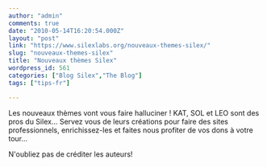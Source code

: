 ```yaml
---
author: "admin"
comments: true
date: "2010-05-14T16:20:54.000Z"
layout: "post"
link: "https://www.silexlabs.org/nouveaux-themes-silex/"
slug: "nouveaux-themes-silex"
title: "Nouveaux thèmes Silex"
wordpress_id: 561
categories: ["Blog Silex","The Blog"]
tags: ["tips-fr"]

---
```

Les nouveaux thèmes vont vous faire halluciner ! KAT, SOL et LEO sont des pros du Silex... Servez vous de leurs créations pour faire des sites professionnels, enrichissez-les et faites nous profiter de vos dons à votre tour...

N'oubliez pas de créditer les auteurs!

